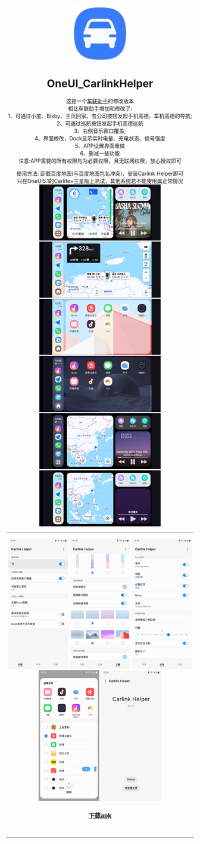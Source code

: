 ﻿<!--suppress CheckImageSize -->
<div style="text-align: center;">


<img src="img/icon.jpg" height="150" alt="Icon"/>

# OneUI_CarlinkHelper

这是一个<a href="https://github.com/GoGoDuckCoder/CalifeAppLauncherSamsung">车联助手</a>的修改版本
<br>
相比车联助手增加和修改了:
<br>
1、可通过小度、Bixby、主页回家、去公司按钮发起手机高德、车机高德的导航;<br>
2、可通过巡航按钮发起手机高德巡航<br>
3、右侧音乐窗口覆盖;<br>
4、界面修改，Dock显示实时电量、充电状态、信号强度<br>
5、APP设置界面重做<br>
6、删减一些功能<br>
注意:APP需要的所有权限均为必要权限，且无联网权限，放心授权即可<br>

使用方法: 卸载百度地图(与百度地图包名冲突)，安装Carlink Helper即可<br>
只在OneUI5.1的Carlife+三星版上测试，其他系统若不能使用属正常情况<br>
<img loading="lazy" src="img/Screenshot_20240614-135519.png" height="150" alt="Mobile 1"/>
<img loading="lazy" src="img/Screenshot_20240614-135531.png" height="150" alt="Mobile 2"/>
<img loading="lazy" src="img/Screenshot_20240614-135300.png" height="150" alt="Mobile 3"/>
<img loading="lazy" src="img/Screenshot_20240614-135817.png" height="150" alt="Mobile 4"/>
<img loading="lazy" src="img/Screenshot_20240614-135810.png" height="150" alt="Mobile 4"/>
<img loading="lazy" src="img/Screenshot_20240614-135314.png" height="150" alt="Mobile 4"/>
<br><hr>
<img loading="lazy" src="img/Screenshot_20240614_135919_Carlink Helper.jpg" height="350" alt="Mobile 4"/>
<img loading="lazy" src="img/Screenshot_20240614_135910_Carlink Helper.jpg" height="350" alt="Mobile 4"/>
<img loading="lazy" src="img/Screenshot_20240614_135914_Carlink Helper.jpg" height="350" alt="Mobile 4"/>
<img loading="lazy" src="img/Screenshot_20240614_140200_Carlink Helper.jpg" height="350" alt="Mobile 4"/>
<img loading="lazy" src="img/Screenshot_20240614_135925_Carlink Helper.jpg" height="350" alt="Mobile 4"/>

<h3>
<a href="https://github.com/CelianLH/OneUI_CarlinkHelper/releases/download/release-2024%2F06%2F18/Carlink.Helper_20.2.30_2024.06.18.apk">下载apk</a>
</h3>

<br><hr>

</div>
